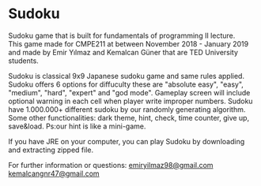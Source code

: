 # Sudoku
Sudoku game that is built for fundamentals of programming II lecture.  
This game made for CMPE211 at between November 2018 - January 2019 and made by Emir Yılmaz and Kemalcan Güner that are TED University students.

Sudoku is classical 9x9 Japanese sudoku game and same rules applied.
Sudoku offers 6 options for diffuculty these are "absolute easy", "easy", "medium", "hard", "expert" and "god mode".
Gameplay screen will include optional warning in each cell when player write improper numbers.
Sudoku have 1.000.000+ different sudoku by our randomly generating algorithm. 
Some other functionalities: dark theme, hint, check, time counter, give up, save&load.
Ps:our hint is like a mini-game.

If you have JRE on your computer, you can play Sudoku by downloading and extracting zipped file.



For further information or questions: 
emiryilmaz98@gmail.com
kemalcangnr47@gmail.com
